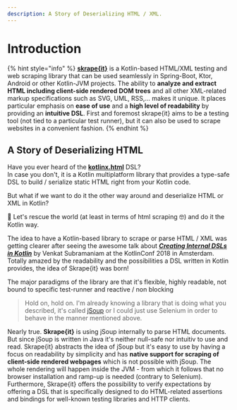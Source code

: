 ```yaml
---
description: A Story of Deserializing HTML / XML.
---
```


# Introduction

{% hint style="info" %}
[**skrape{it}**](http://www.skrape.it) is a Kotlin-based HTML/XML testing and web scraping library that can be used seamlessly in Spring-Boot, Ktor, Android or other Kotlin-JVM projects. The ability to **analyze and extract HTML including client-side rendered DOM trees** and all other XML-related markup specifications such as SVG, UML, RSS,... makes it unique. It places particular emphasis on **ease of use** and a **high level of readability** by providing an **intuitive DSL**. First and foremost skrape{it} aims to be a testing tool \(not tied to a particular test runner\), but it can also be used to scrape websites in a convenient fashion.
{% endhint %}

## A Story of Deserializing HTML

Have you ever heard of the [**kotlinx.html**](https://github.com/Kotlin/kotlinx.html) DSL?  
In case you don't, it is a Kotlin multiplatform library that provides a type-safe DSL to build / serialize static HTML right from your Kotlin code.

But what if we want to do it the other way around and deserialize HTML or XML in Kotlin?

💪 Let's rescue the world \(at least in terms of html scraping 🤓\) and do it the Kotlin way.

The idea to have a Kotlin-based library to scrape or parse HTML / XML was getting clearer after seeing the awesome talk about [_**Creating Internal DSLs in Kotlin**_](https://kotlinconf.com/talks/#date=5-october&session=41599) by Venkat Subramaniam at the KotlinConf 2018 in Amsterdam. Totally amazed by the readability and the possibilities a DSL written in Kotlin provides, the idea of Skrape{it} was born!

The major paradigms of the library are that it's flexible, highly readable, not bound to specific test-runner and reactive / non blocking

> Hold on, hold on. I'm already knowing a library that is doing what you described, it's called [jSoup](https://jsoup.org) or I could  just use Selenium in order to behave in the manner mentioned above.

Nearly true. **Skrape{it}** is using jSoup internally to parse HTML documents. But since jSoup is written in Java it's neither null-safe nor intuitiv to use and read. Skrape{it} abstracts the idea of jSoup but it's easy to use by having a focus on readability by simplicity and has **native support for scraping of client-side rendered webpages** which is not possible with jSoup. The whole rendering will happen inside the JVM - from which it follows that no browser installation and ramp-up is needed \(contrary to Selenium\).  
Furthermore, Skrape{it} offers the possibility to verify expectations by offering a DSL that is specifically designed to do HTML-related assertions and bindings for well-known testing libraries and HTTP clients.

